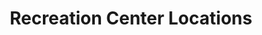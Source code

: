 ---
schema: default
title: 'Recreation Center Locations '
organization: GIS
notes: >-
  Recreation centers operated by the City of San Diego Park and Recreation
  Department for active and passive recreational opportunities. The data
  includes the address of each recreation center, the San Diego community it is
  located in and the various facilities within the recreation center. For
  programming information, visit the City of San Diego Park and Recreation
  Department <a href="http://www.sandiego.gov/park-and-recreation/"
  target="_blank">web page</a>.
resources:
  - name: Recreation Centers (Shapefile)
    url: >-
      http://datasd-prod.s3.amazonaws.com/sde/rec_centers/CITY.REC_CENTERS_datasd.zip
    format: shp
  - name: Recreation Centers (csv)
    url: >-
      http://datasd-prod.s3.amazonaws.com/sde/rec_centers/CITY.REC_CENTERS_datasd.csv
    format: csv
  - name: Recreation Centers Dictionary
    url: >-
      https://datasd-prod.s3.amazonaws.com/sde/rec_centers/CITY.REC_CENTERS_dictionary_datasd.csv
    format: csv
  - name: Recreation Centers Metadata
    url: >-
      https://datasd-prod.s3.amazonaws.com/sde/rec_centers/CITY.REC_CENTERS_metadata_datasd.csv
    format: csv
license: 'http://www.opendefinition.org/licenses/odc-pddl'
category:
  - Culture and Recreation
maintainer: ''
maintainer_email: ''
---